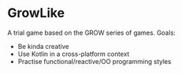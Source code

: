 GrowLike
=========

A trial game based on the GROW series of games.  Goals:
* Be kinda creative
* Use Kotlin in a cross-platform context
* Practise functional/reactive/OO programming styles
